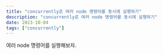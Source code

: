 ```yaml
---
title: "concurrently로 여러 node 명령어를 동시에 실행하기"
description: "concurrently로 여러 node 명령어를 동시에 실행하기"
date: 2023-10-04
tags: ["concurrently"]
---
```


여러 node 명령어를 실행해보자.
